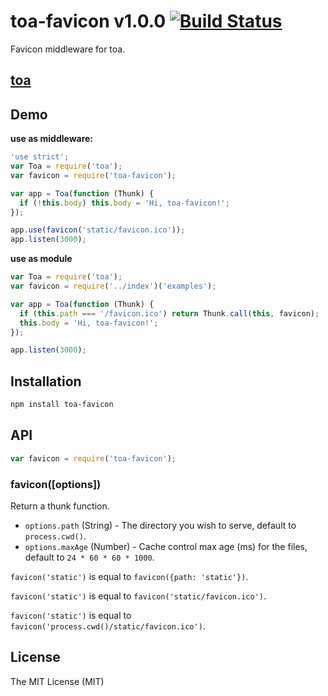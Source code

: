 toa-favicon v1.0.0 [![Build Status](https://travis-ci.org/toajs/toa-favicon.svg)](https://travis-ci.org/toajs/toa-favicon)
====
Favicon middleware for toa.

## [toa](https://github.com/toajs/toa)

## Demo

**use as middleware:**
```js
'use strict';
var Toa = require('toa');
var favicon = require('toa-favicon');

var app = Toa(function (Thunk) {
  if (!this.body) this.body = 'Hi, toa-favicon!';
});

app.use(favicon('static/favicon.ico'));
app.listen(3000);
```

**use as module**
```js
var Toa = require('toa');
var favicon = require('../index')('examples');

var app = Toa(function (Thunk) {
  if (this.path === '/favicon.ico') return Thunk.call(this, favicon);
  this.body = 'Hi, toa-favicon!';
});

app.listen(3000);
```

## Installation

```bash
npm install toa-favicon
```

## API

```js
var favicon = require('toa-favicon');
```

### favicon([options])

Return a thunk function.

- `options.path` (String) - The directory you wish to serve, default to `process.cwd()`.
- `options.maxAge` (Number) - Cache control max age (ms) for the files, default to `24 * 60 * 60 * 1000`.

`favicon('static')` is equal to `favicon({path: 'static'})`.

`favicon('static')` is equal to `favicon('static/favicon.ico')`.

`favicon('static')` is equal to `favicon('process.cwd()/static/favicon.ico')`.


## License

The MIT License (MIT)
